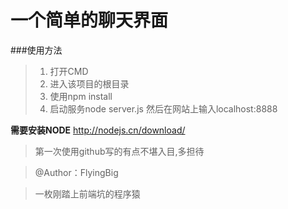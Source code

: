 # 一个简单的聊天界面
###使用方法
>1. 打开CMD 
>2. 进入该项目的根目录
>3. 使用npm install
>4. 启动服务node server.js 然后在网站上输入localhost:8888

**需要安装NODE**
<http://nodejs.cn/download/>

>第一次使用github写的有点不堪入目,多担待

>@Author：FlyingBig

> 一枚刚踏上前端坑的程序猿
